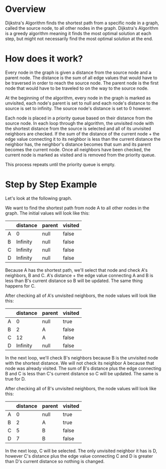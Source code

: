 # Overview

Dijkstra's Algorithm finds the shortest path from a specific node in a graph, called the source node, to all other nodes in the graph. Dijkstra's Algorithm is a greedy algorithm meaning it finds the most optimal solution at each step, but might not necessarily find the most optimal solution at the end.

# How does it work?

Every node in the graph is given a distance from the source node and a parent node. The distance is the sum of all edge values that would have to be traversed in order to reach the source node. The parent node is the first node that would have to be traveled to on the way to the source node.

At the beginning of the algorithm, every node in the graph is marked as unvisited, each node's parent is set to null and each node's distance to the source is set to infinity. The source node's distance is set to 0 however.

Each node is placed in a priority queue based on their distance from the source node. In each loop through the algorithm, the unvisited node with the shortest distance from the source is selected and all of its unvisited neighbors are checked. If the sum of the distance of the current node + the edge value connecting it to its neighbor is less than the current distance the neighbor has, the neighbor's distance becomes that sum and its parent becomes the current node. Once all neighbors have been checked, the current node is marked as visited and is removed from the priority queue.

This process repeats until the priority queue is empty.

# Step by Step Example

Let's look at the following graph.

We want to find the shortest path from node A to all other nodes in the graph.
The initial values will look like this:

|  | distance | parent | visited |
|---|---|---|---|
|A|0|null|false|
|B|Infinity|null|false|
|C|Infinity|null|false|
|D|Infinity|null|false|

Because A has the shortest path, we'll select that node and check A's neighbors, B and C.
A's distance + the edge value connecting A and B is less than B's current distance so B will be updated. The same thing happens for C. 

After checking all of A's unvisited neighbors, the node values will look like this:

|  | distance | parent | visited |
|---|---|---|---|
|A|0|null|true|
|B|2|A|false|
|C|12|A|false|
|D|Infinity|null|false|

In the next loop, we'll check B's neighbors because B is the unvisited node with the shortest distance. We will not check its neighbor A because that node was already visited. The sum of B's distance plus the edge connecting B and C is less than C's current distance so C will be updated. The same is true for D.

After checking all of B's unvisited neighbors, the node values will look like this:

|  | distance | parent | visited |
|---|---|---|---|
|A|0|null|true|
|B|2|A|true|
|C|5|B|false|
|D|7|B|false|

In the next loop, C will be selected. The only unvisited neighbor it has is D, however C's distance plus the edge value connecting C and D is greater than D's current distance so nothing is changed.

